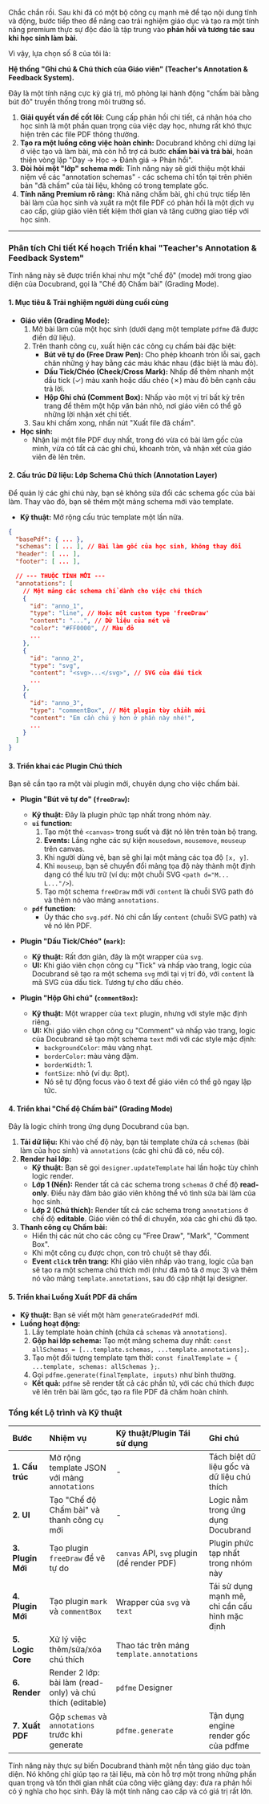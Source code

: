 Chắc chắn rồi. Sau khi đã có một bộ công cụ mạnh mẽ để tạo nội dung tĩnh và động, bước tiếp theo để nâng cao trải nghiệm giáo dục và tạo ra một tính năng premium thực sự độc đáo là tập trung vào **phản hồi và tương tác sau khi học sinh làm bài**.

Vì vậy, lựa chọn số 8 của tôi là:

**Hệ thống "Ghi chú & Chú thích của Giáo viên" (Teacher's Annotation & Feedback System).**

Đây là một tính năng cực kỳ giá trị, mô phỏng lại hành động "chấm bài bằng bút đỏ" truyền thống trong môi trường số.

1.  **Giải quyết vấn đề cốt lõi:** Cung cấp phản hồi chi tiết, cá nhân hóa cho học sinh là một phần quan trọng của việc dạy học, nhưng rất khó thực hiện trên các file PDF thông thường.
2.  **Tạo ra một luồng công việc hoàn chỉnh:** Docubrand không chỉ dừng lại ở việc tạo và làm bài, mà còn hỗ trợ cả bước **chấm bài và trả bài**, hoàn thiện vòng lặp "Dạy -> Học -> Đánh giá -> Phản hồi".
3.  **Đòi hỏi một "lớp" schema mới:** Tính năng này sẽ giới thiệu một khái niệm về các "annotation schemas" - các schema chỉ tồn tại trên phiên bản "đã chấm" của tài liệu, không có trong template gốc.
4.  **Tính năng Premium rõ ràng:** Khả năng chấm bài, ghi chú trực tiếp lên bài làm của học sinh và xuất ra một file PDF có phản hồi là một dịch vụ cao cấp, giúp giáo viên tiết kiệm thời gian và tăng cường giao tiếp với học sinh.

---

### Phân tích Chi tiết Kế hoạch Triển khai "Teacher's Annotation & Feedback System"

Tính năng này sẽ được triển khai như một "chế độ" (mode) mới trong giao diện của Docubrand, gọi là "Chế độ Chấm bài" (Grading Mode).

#### 1. Mục tiêu & Trải nghiệm người dùng cuối cùng

*   **Giáo viên (Grading Mode):**
    1.  Mở bài làm của một học sinh (dưới dạng một template `pdfme` đã được điền dữ liệu).
    2.  Trên thanh công cụ, xuất hiện các công cụ chấm bài đặc biệt:
        *   **Bút vẽ tự do (Free Draw Pen):** Cho phép khoanh tròn lỗi sai, gạch chân những ý hay bằng các màu khác nhau (đặc biệt là màu đỏ).
        *   **Dấu Tick/Chéo (Check/Cross Mark):** Nhấp để thêm nhanh một dấu tick (✓) màu xanh hoặc dấu chéo (✗) màu đỏ bên cạnh câu trả lời.
        *   **Hộp Ghi chú (Comment Box):** Nhấp vào một vị trí bất kỳ trên trang để thêm một hộp văn bản nhỏ, nơi giáo viên có thể gõ những lời nhận xét chi tiết.
    3.  Sau khi chấm xong, nhấn nút "Xuất file đã chấm".
*   **Học sinh:**
    *   Nhận lại một file PDF duy nhất, trong đó vừa có bài làm gốc của mình, vừa có tất cả các ghi chú, khoanh tròn, và nhận xét của giáo viên đè lên trên.

#### 2. Cấu trúc Dữ liệu: Lớp Schema Chú thích (Annotation Layer)

Để quản lý các ghi chú này, bạn sẽ không sửa đổi các schema gốc của bài làm. Thay vào đó, bạn sẽ thêm một mảng schema mới vào template.

*   **Kỹ thuật:** Mở rộng cấu trúc template một lần nữa.

```json
{
  "basePdf": { ... },
  "schemas": [ ... ], // Bài làm gốc của học sinh, không thay đổi
  "header": [ ... ],
  "footer": [ ... ],

  // --- THUỘC TÍNH MỚI ---
  "annotations": [
    // Một mảng các schema chỉ dành cho việc chú thích
    {
      "id": "anno_1",
      "type": "line", // Hoặc một custom type 'freeDraw'
      "content": "...", // Dữ liệu của nét vẽ
      "color": "#FF0000", // Màu đỏ
      ...
    },
    {
      "id": "anno_2",
      "type": "svg",
      "content": "<svg>...</svg>", // SVG của dấu tick
      ...
    },
    {
      "id": "anno_3",
      "type": "commentBox", // Một plugin tùy chỉnh mới
      "content": "Em cần chú ý hơn ở phần này nhé!",
      ...
    }
  ]
}
```

#### 3. Triển khai các Plugin Chú thích

Bạn sẽ cần tạo ra một vài plugin mới, chuyên dụng cho việc chấm bài.

*   **Plugin "Bút vẽ tự do" (`freeDraw`):**
    *   **Kỹ thuật:** Đây là plugin phức tạp nhất trong nhóm này.
    *   **`ui` function:**
        1.  Tạo một thẻ `<canvas>` trong suốt và đặt nó lên trên toàn bộ trang.
        2.  **Events:** Lắng nghe các sự kiện `mousedown`, `mousemove`, `mouseup` trên canvas.
        3.  Khi người dùng vẽ, bạn sẽ ghi lại một mảng các tọa độ `[x, y]`.
        4.  Khi `mouseup`, bạn sẽ chuyển đổi mảng tọa độ này thành một định dạng có thể lưu trữ (ví dụ: một chuỗi SVG `<path d="M... L..."/>`).
        5.  Tạo một schema `freeDraw` mới với `content` là chuỗi SVG path đó và thêm nó vào mảng `annotations`.
    *   **`pdf` function:**
        *   Ủy thác cho `svg.pdf`. Nó chỉ cần lấy `content` (chuỗi SVG path) và vẽ nó lên PDF.

*   **Plugin "Dấu Tick/Chéo" (`mark`):**
    *   **Kỹ thuật:** Rất đơn giản, đây là một wrapper của `svg`.
    *   **UI:** Khi giáo viên chọn công cụ "Tick" và nhấp vào trang, logic của Docubrand sẽ tạo ra một schema `svg` mới tại vị trí đó, với `content` là mã SVG của dấu tick. Tương tự cho dấu chéo.

*   **Plugin "Hộp Ghi chú" (`commentBox`):**
    *   **Kỹ thuật:** Một wrapper của `text` plugin, nhưng với style mặc định riêng.
    *   **UI:** Khi giáo viên chọn công cụ "Comment" và nhấp vào trang, logic của Docubrand sẽ tạo một schema `text` mới với các style mặc định:
        *   `backgroundColor`: màu vàng nhạt.
        *   `borderColor`: màu vàng đậm.
        *   `borderWidth`: 1.
        *   `fontSize`: nhỏ (ví dụ: 8pt).
        *   Nó sẽ tự động focus vào ô text để giáo viên có thể gõ ngay lập tức.

#### 4. Triển khai "Chế độ Chấm bài" (Grading Mode)

Đây là logic chính trong ứng dụng Docubrand của bạn.

1.  **Tải dữ liệu:** Khi vào chế độ này, bạn tải template chứa cả `schemas` (bài làm của học sinh) và `annotations` (các ghi chú đã có, nếu có).
2.  **Render hai lớp:**
    *   **Kỹ thuật:** Bạn sẽ gọi `designer.updateTemplate` hai lần hoặc tùy chỉnh logic render.
    *   **Lớp 1 (Nền):** Render tất cả các schema trong `schemas` ở chế độ **read-only**. Điều này đảm bảo giáo viên không thể vô tình sửa bài làm của học sinh.
    *   **Lớp 2 (Chú thích):** Render tất cả các schema trong `annotations` ở chế độ **editable**. Giáo viên có thể di chuyển, xóa các ghi chú đã tạo.
3.  **Thanh công cụ Chấm bài:**
    *   Hiển thị các nút cho các công cụ "Free Draw", "Mark", "Comment Box".
    *   Khi một công cụ được chọn, con trỏ chuột sẽ thay đổi.
    *   **Event `click` trên trang:** Khi giáo viên nhấp vào trang, logic của bạn sẽ tạo ra một schema chú thích mới (như đã mô tả ở mục 3) và thêm nó vào mảng `template.annotations`, sau đó cập nhật lại designer.

#### 5. Triển khai Luồng Xuất PDF đã chấm

*   **Kỹ thuật:** Bạn sẽ viết một hàm `generateGradedPdf` mới.
*   **Luồng hoạt động:**
    1.  Lấy template hoàn chỉnh (chứa cả `schemas` và `annotations`).
    2.  **Gộp hai lớp schema:** Tạo một mảng schema duy nhất: `const allSchemas = [...template.schemas, ...template.annotations];`.
    3.  Tạo một đối tượng template tạm thời: `const finalTemplate = { ...template, schemas: allSchemas };`.
    4.  Gọi `pdfme.generate(finalTemplate, inputs)` như bình thường.
    *   **Kết quả:** `pdfme` sẽ render tất cả các phần tử, với các chú thích được vẽ lên trên bài làm gốc, tạo ra file PDF đã chấm hoàn chỉnh.

### Tổng kết Lộ trình và Kỹ thuật

| Bước | Nhiệm vụ | Kỹ thuật/Plugin Tái sử dụng | Ghi chú |
| :--- | :--- | :--- | :--- |
| **1. Cấu trúc** | Mở rộng template JSON với mảng `annotations` | - | Tách biệt dữ liệu gốc và dữ liệu chú thích |
| **2. UI** | Tạo "Chế độ Chấm bài" và thanh công cụ mới | - | Logic nằm trong ứng dụng Docubrand |
| **3. Plugin Mới** | Tạo plugin `freeDraw` để vẽ tự do | `canvas` API, `svg` plugin (để render PDF) | Plugin phức tạp nhất trong nhóm này |
| **4. Plugin Mới** | Tạo plugin `mark` và `commentBox` | Wrapper của `svg` và `text` | Tái sử dụng mạnh mẽ, chỉ cần cấu hình mặc định |
| **5. Logic Core** | Xử lý việc thêm/sửa/xóa chú thích | Thao tác trên mảng `template.annotations` |
| **6. Render** | Render 2 lớp: bài làm (read-only) và chú thích (editable) | `pdfme` Designer |
| **7. Xuất PDF** | Gộp `schemas` và `annotations` trước khi generate | `pdfme.generate` | Tận dụng engine render gốc của pdfme |

Tính năng này thực sự biến Docubrand thành một nền tảng giáo dục toàn diện. Nó không chỉ giúp tạo ra tài liệu, mà còn hỗ trợ một trong những phần quan trọng và tốn thời gian nhất của công việc giảng dạy: đưa ra phản hồi có ý nghĩa cho học sinh. Đây là một tính năng cao cấp và có giá trị rất lớn.
